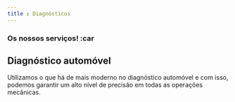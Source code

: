 ```yaml
---
title : Diagnósticos
---
```


### Os nossos serviços! :car

## Diagnóstico automóvel

Utilizamos o que há de mais moderno no diagnóstico automóvel e com isso, podemos garantir um alto nível de precisão em todas as operações mecânicas.
